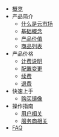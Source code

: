 
- [概览](/umarketplace/README.md)
- 产品简介
   - [什么是云市场](/umarketplace/description/concept.md)
   - [基础概念](/umarketplace/description/glossary.md)
   - [产品价值](/umarketplace/description/adwantages.md)
   - [商品列表](/umarketplace/description/product_list.md)
- 产品价格
   - [计费说明](/umarketplace/buy/charge.md)
   - [配置变更](/umarketplace/buy/configuration.md)
   - [续费](/umarketplace/buy/renew.md)
   - [退费](/umarketplace/buy/refund.md)
- 快速上手
   - [购买镜像](/umarketplace/fast/purchaseimage.md)
- 操作指南
   - [用户相关](/umarketplace/guide/buyerinfo.md)
   - [服务商相关](/umarketplace/guide/sellerinfo.md)
- [FAQ](/umarketplace/support/faqs.md)
